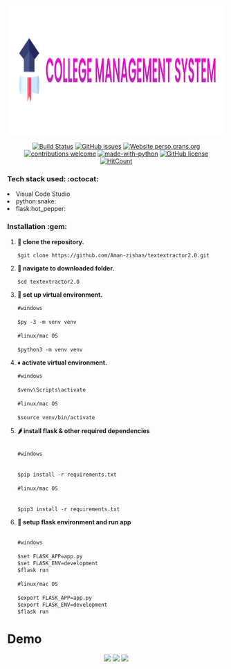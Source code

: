 <p align="center">
 <img height="300px" src="docs/logo.png" />
 </p>


<div align="center">

[![Build Status](https://travis-ci.com/Aman-zishan/textextractor2.0.svg?branch=master)](https://travis-ci.com/Aman-zishan/textextractor2.0)
[![GitHub issues](https://img.shields.io/github/issues/Aman-zishan/textextractor2.0.svg)](https://GitHub.com/Aman-zishan/textextractor2.0/issues/)
[![Website perso.crans.org](https://img.shields.io/website-up-down-green-red/http/perso.crans.org.svg)](http://perso.crans.org/)
[![contributions welcome](https://img.shields.io/badge/contributions-welcome-brightgreen.svg?style=flat)](https://github.com/Aman-zishan/textextractor2.0/issues)
[![made-with-python](https://img.shields.io/badge/Made%20with-Python-1f425f.svg)](https://www.python.org/)
[![GitHub license](https://img.shields.io/github/license/Aman-zishan/textextractor2.0.svg)](https://github.com/Aman-zishan/textextractor2.0/blob/master/LICENSE)
[![HitCount](http://hits.dwyl.com/Aman-zishan/textextractor2.0.svg?style=flat)](http://hits.dwyl.com/Aman-zishan/textextractor2.0)

</div>

<h3> Tech stack used: :octocat: </h3>

<li>Visual Code Studio</li>
<li>python:snake:</li>
<li>flask:hot_pepper:</li>


<h3>Installation :gem: </h3>

1. **:round_pushpin: clone the repository.**

   ```shell
   $git clone https://github.com/Aman-zishan/textextractor2.0.git

   ```
2. **:checkered_flag: navigate to downloaded folder.**

   ```shell
   $cd textextractor2.0

   ```
3. **:construction: set up virtual environment.**

   ```shell
   #windows
   
   $py -3 -m venv venv
   
   #linux/mac OS
   
   $python3 -m venv venv

   ```
4. **:diamonds: activate virtual environment.**

   ```shell
   #windows

   $venv\Scripts\activate
   
   #linux/mac OS
   
   $source venv/bin/activate

   ```
5. **:hot_pepper: install flask & other required dependencies**
    ```shell
    
    #windows
    

   $pip install -r requirements.txt
   
   #linux/mac OS
   
  
   $pip3 install -r requirements.txt

   ```
6. **:dart: setup flask environment and run app**
    ```shell

    #windows
    
   $set FLASK_APP=app.py
   $set FLASK_ENV=development
   $flask run

   #linux/mac OS

   $export FLASK_APP=app.py
   $export FLASK_ENV=development
   $flask run
   ```
 # Demo
   <p align="center">
 <img src="images/demo.png" />
 <img src="images/demo2.png" />
 <img src="images/demo3.png" />
 </p>



